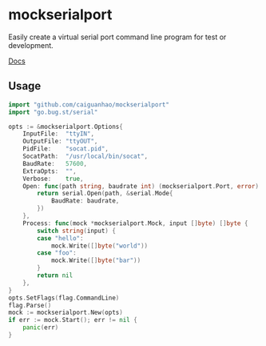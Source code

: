 # mockserialport

Easily create a virtual serial port command line program for test or development.

[Docs](https://pkg.go.dev/github.com/caiguanhao/mockserialport)

## Usage

```go
import "github.com/caiguanhao/mockserialport"
import "go.bug.st/serial"

opts := &mockserialport.Options{
	InputFile:  "ttyIN",
	OutputFile: "ttyOUT",
	PidFile:    "socat.pid",
	SocatPath:  "/usr/local/bin/socat",
	BaudRate:   57600,
	ExtraOpts:  "",
	Verbose:    true,
	Open: func(path string, baudrate int) (mockserialport.Port, error) {
		return serial.Open(path, &serial.Mode{
			BaudRate: baudrate,
		})
	},
	Process: func(mock *mockserialport.Mock, input []byte) []byte {
		switch string(input) {
		case "hello":
			mock.Write([]byte("world"))
		case "foo":
			mock.Write([]byte("bar"))
		}
		return nil
	},
}
opts.SetFlags(flag.CommandLine)
flag.Parse()
mock := mockserialport.New(opts)
if err := mock.Start(); err != nil {
	panic(err)
}
```
